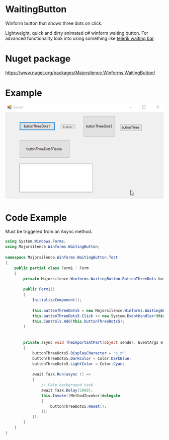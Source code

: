 # WaitingButton
Winform button that shows three dots on click.


Lightweight, quick and dirty animated c# winform waiting button.  For advanced functionality look into using something like [telerik waiting bar](https://docs.telerik.com/devtools/winforms/controls/track-and-status-controls/waitingbar/waiting-styles).


# Nuget package

https://www.nuget.org/packages/Majorsilence.Winforms.WaitingButton/


# Example

![Animated waiting button gif](waiting-button.gif)


# Code Example


Must be triggered from an Async method.


```cs
using System.Windows.Forms;
using Majorsilence.Winforms.WaitingButton;

namespace Majorsilence.Winforms.WaitingButton.Test
{
    public partial class Form1 : Form
    {
        private Majorsilence.Winforms.WaitingButton.ButtonThreeDots buttonThreeDots5;

        public Form1()
        {
            InitializeComponent();

            this.buttonThreeDots5 = new Majorsilence.Winforms.WaitingButton.ButtonThreeDots();  
            this.buttonThreeDots5.Click += new System.EventHandler(this.TheImportantPart); 
            this.Controls.Add(this.buttonThreeDots5);
        }

        
        private async void TheImportantPart(object sender, EventArgs e)
        {
            buttonThreeDots5.DisplayCharacter = "ಠ_ಠ";
            buttonThreeDots5.DarkColor = Color.DarkBlue;
            buttonThreeDots5.LightColor = Color.Cyan;

            await Task.Run(async () =>
            {
                // Fake background task
                await Task.Delay(5000);
                this.Invoke((MethodInvoker)delegate
                {
                    buttonThreeDots5.Reset();
                });
            });
        }
    }
}
```
